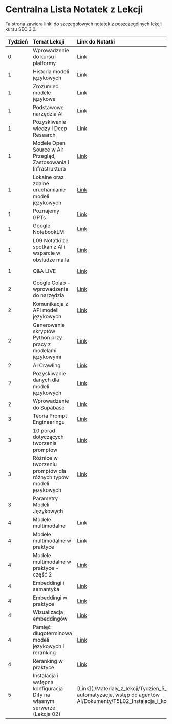 # Centralna Lista Notatek z Lekcji

Ta strona zawiera linki do szczegółowych notatek z poszczególnych lekcji kursu SEO 3.0.

| Tydzień | Temat Lekcji                                             | Link do Notatki                                                                                                                                                              | Transkrypcja                                                                                                                                                                  | Q&A | Nagranie |
| :------ | :------------------------------------------------------- | :--------------------------------------------------------------------------------------------------------------------------------------------------------------------------- | :---------------------------------------------------------------------------------------------------------------------------------------------------------------------------- | :--- | :------- |
| 0       | Wprowadzenie do kursu i platformy                        | [Link](./Materialy_z_lekcji/Tydzień_0_Wstępny/Dokumenty/T0L01_Wprowadzenie_do_kursu_i_platformy.md)                                   | [Link](./Materialy_z_lekcji/Tydzień_0_Wstępny/Dokumenty/T0L01_Wprowadzenie_do_kursu_i_platformy_Transkrypcja.md)                       | | |
| 1       | Historia modeli językowych                               | [Link](./Materialy_z_lekcji/Tydzień_1_Wstęp_do_AI_i_modeli_językowych/Dokumenty/T1L01_Historia_Modeli_Jezykowych.md) | [Link](./Materialy_z_lekcji/Tydzień_1_Wstęp_do_AI_i_modeli_językowych/Dokumenty/T1L01_Historia_Modeli_Jezykowych_Transkrypcja.md) | [Link](./Materialy_z_lekcji/Tydzień_1_Wstęp_do_AI_i_modeli_językowych/Dokumenty/T1L01_Historia_Modeli_Jezykowych_QA.md) | | |
| 1       | Zrozumieć modele językowe                                | [Link](./Materialy_z_lekcji/Tydzień_1_Wstęp_do_AI_i_modeli_językowych/Dokumenty/T1L02_Zrozumiec_Modele_Jezykowe.md) | [Link](./Materialy_z_lekcji/Tydzień_1_Wstęp_do_AI_i_modeli_językowych/Dokumenty/T1L02_Czym_sa_modele_jezykowe_Transkrypcja.md) | | |
| 1       | Podstawowe narzędzia AI                                  | [Link](./Materialy_z_lekcji/Tydzień_1_Wstęp_do_AI_i_modeli_językowych/Dokumenty/T1L03_Podstawowe_Narzedzia_AI.md) | [Link](./Materialy_z_lekcji/Tydzień_1_Wstęp_do_AI_i_modeli_językowych/Dokumenty/T1L03_Podstawowe_Narzedzia_AI_transkrypcja.md) | | |
| 1       | Pozyskiwanie wiedzy i Deep Research                      | [Link](./Materialy_z_lekcji/Tydzień_1_Wstęp_do_AI_i_modeli_językowych/Dokumenty/T1L04_Pozyskiwanie_Wiedzy_Deep_Research.md) | [Link](./Materialy_z_lekcji/Tydzień_1_Wstęp_do_AI_i_modeli_językowych/Dokumenty/T1L04_Pozyskiwanie_wiedzy_i_deep_research_Transkrypcja.md) | | |
| 1       | Modele Open Source w AI: Przegląd, Zastosowania i Infrastruktura | [Link](./Materialy_z_lekcji/Tydzień_1_Wstęp_do_AI_i_modeli_językowych/Dokumenty/T1L05_Modele_Open_Source_w_AI.md) | [Link](./Materialy_z_lekcji/Tydzień_1_Wstęp_do_AI_i_modeli_językowych/Dokumenty/T1L05_Modele_Open_Source_w_AI_Transkrypcja.md) | | |
| 1       | Lokalne oraz zdalne uruchamianie modeli językowych | [Link](./Materialy_z_lekcji/Tydzień_1_Wstęp_do_AI_i_modeli_językowych/Dokumenty/T1L06_Lokalne_Zdalne_Uruchamianie_Modeli.md) | [Link](./Materialy_z_lekcji/Tydzień_1_Wstęp_do_AI_i_modeli_językowych/Dokumenty/T1L06_Lokalne_oraz_zdalne_uruchamianie_modeli_językowych_Transkrypcja.md) | | |
| 1       | Poznajemy GPTs                            | [Link](./Materialy_z_lekcji/Tydzień_1_Wstęp_do_AI_i_modeli_językowych/Dokumenty/T1L07_Poznajemy_GPTs.md)                               | [Link](./Materialy_z_lekcji/Tydzień_1_Wstęp_do_AI_i_modeli_językowych/Dokumenty/T1L07_T01L07_Poznajemy_GPTs_Transkrypcja.md) | | |
| 1       | Google NotebookLM                         | [Link](./Materialy_z_lekcji/Tydzień_1_Wstęp_do_AI_i_modeli_językowych/Dokumenty/T1L08_NotebookLM.md) | [Link](./Materialy_z_lekcji/Tydzień_1_Wstęp_do_AI_i_modeli_językowych/Dokumenty/T1L08_T01L08_Notebook_LM_Transkrypcja.md) | | |
| 1       | L09 Notatki ze spotkań z AI i wsparcie w obsłudze maila | [Link](./Materialy_z_lekcji/Tydzień_1_Wstęp_do_AI_i_modeli_językowych/Dokumenty/T1L09_Notatki_ze_spotkań_z_AI_i_wsparcie_w_obsłudze_maila.md) | [Link](./Materialy_z_lekcji/Tydzień_1_Wstęp_do_AI_i_modeli_językowych/Dokumenty/T1L09_Notatki_ze_spotkań_z_AI_i_wsparcie_w_obsłudze_maila_Transkrypcja.md) | | |
| 1       | Q&A LIVE                                                 | [Link](./Materialy_z_lekcji/Tydzień_1_Wstęp_do_AI_i_modeli_językowych/Dokumenty/T01L10_Q&A_LIVE_Notatka.md) | [Link](./Materialy_z_lekcji/Tydzień_1_Wstęp_do_AI_i_modeli_językowych/Dokumenty/T01L10_Q&A_LIVE_Transkrypcja.md) | Zobacz Notatkę | [Link](https://learn.sensai.academy/next/public/lesson/266) |
| 2       | Google Colab - wprowadzenie do narzędzia                  | [Link](./Materialy_z_lekcji/Tydzień_2_przygotowanie_do_pracy_z_modelami_językowymi/Dokumenty/T2L01_Google_Colab_wprowadzenie_do_narzędzia.md) | [Link](./Materialy_z_lekcji/Tydzień_2_przygotowanie_do_pracy_z_modelami_językowymi/Dokumenty/T02L01_Google Colab_transkrypcja.md)                                   |                | [Link](https://learn.sensai.academy/next/public/lesson/267) |
| 2       | Komunikacja z API modeli językowych                       | [Link](./Materialy_z_lekcji/Tydzień_2_przygotowanie_do_pracy_z_modelami_językowymi/Dokumenty/T2L02_Komunikacja_z_API_modeli_językowych.md) | [Link](./Materialy_z_lekcji/Tydzień_2_przygotowanie_do_pracy_z_modelami_językowymi/Dokumenty/T02L02_Komunikacja z API_modeli językowych_transkrypcja.md) |                | [Link](https://learn.sensai.academy/next/public/lesson/268) |
| 2       | Generowanie skryptów Python przy pracy z modelami językowymi | [Link](./Materialy_z_lekcji/Tydzień_2_przygotowanie_do_pracy_z_modelami_językowymi/Dokumenty/T2L03_Generowanie_skryptow_Python_przy_pracy_z_modelami_jezykowymi.md) | [Link](./Materialy_z_lekcji/Tydzień_2_przygotowanie_do_pracy_z_modelami_językowymi/Dokumenty/T02L03_Generowanie skryptów python przy pracy z modelami językowymi_transkrypcja.md) |                | [Link](https://learn.sensai.academy/next/public/lesson/269) |
| 2       | AI Crawling                                              | [Link](./Materialy_z_lekcji/Tydzień_2_przygotowanie_do_pracy_z_modelami_językowymi/Dokumenty/T2L04_AI_Crawling.md) | [Link](./Materialy_z_lekcji/Tydzień_2_przygotowanie_do_pracy_z_modelami_językowymi/Dokumenty/T02L04_AI_Crawling_transkrypcja.md)                                   |                | [Link](https://learn.sensai.academy/next/public/lesson/270) |
| 2       | Pozyskiwanie danych dla modeli językowych             | [Link](./Materialy_z_lekcji/Tydzień_2_przygotowanie_do_pracy_z_modelami_językowymi/Dokumenty/T2L05_Pozyskiwanie_danych_dla_modeli_jezykowych.md) | [Link](./Materialy_z_lekcji/Tydzień_2_przygotowanie_do_pracy_z_modelami_językowymi/Dokumenty/T02L05 Pozyskiwanie_przygotowanie danych_dla modeli jezykowych_transkrypcja.md) |                | [Link](https://learn.sensai.academy/next/public/lesson/271) |
| 2       | Wprowadzenie do Supabase                             | [Link](./Materialy_z_lekcji/Tydzień_2_przygotowanie_do_pracy_z_modelami_językowymi/Dokumenty/T2L06_Wprowadzenie_do_Supabase.md)       | [Link](./Materialy_z_lekcji/Tydzień_2_przygotowanie_do_pracy_z_modelami_językowymi/Dokumenty/T02L06_Supabase_transkrypcja.md)                                     |                | [Link](https://learn.sensai.academy/next/public/lesson/272) |
| 3       | Teoria Prompt Engineeringu                       | [Link](./Materialy_z_lekcji/Tydzień_3_prompt_engineering/Dokumenty/T3L01_Teoria_Prompt_Engineeringu.md) |  |  | [Link](https://learn.sensai.academy/next/public/lesson/279) |
| 3       | 10 porad dotyczących tworzenia promptów           | [Link](./Materialy_z_lekcji/Tydzień_3_prompt_engineering/Dokumenty/T3L02_10_porad_dotyczacych_tworzenia_promptow.md) |  |  | [Link](https://learn.sensai.academy/next/public/lesson/280) |
| 3       | Różnice w tworzeniu promptów dla różnych typów modeli językowych | [Link](./Materialy_z_lekcji/Tydzień_3_prompt_engineering/Dokumenty/T3L03_Roznice_w_tworzeniu_promptow_dla_roznych_typow_modeli_jezykowych.md) |  |  | [Link](https://learn.sensai.academy/next/public/lesson/281) |
| 3       | Parametry Modeli Językowych                          | | | | |
| 4       | Modele multimodalne | [Link](./Materialy_z_lekcji/Tydzień_4_Modele_Multimodalne/Dokumenty/T4L01_Modele_Multimodalne.md) | [Link](./Materialy_z_lekcji/Tydzień_4_Modele_Multimodalne/Dokumenty/T4L01_Modele_Multimodalne_Transkrypcja.md) | |
| 4       | Modele multimodalne w praktyce | [Link](./Materialy_z_lekcji/Tydzień_4_Modele_Multimodalne/Dokumenty/T4L02_Modele_Multimodalne_w_praktyce.md) | [Link](./Materialy_z_lekcji/Tydzień_4_Modele_Multimodalne/Dokumenty/T4L02_Modele_Multimodalne_w_praktyce_Transkrypcja.md) | |
| 4       | Modele multimodalne w praktyce - część 2 | [Link](./Materialy_z_lekcji/Tydzień_4_Modele_Multimodalne/Dokumenty/T4L03_Modele_Multimodalne_w_praktyce_cz2.md) | [Link](./Materialy_z_lekcji/Tydzień_4_Modele_Multimodalne/Dokumenty/T4L03_Modele_Multimodalne_w_praktyce_cz2_Transkrypcja.md) | |
| 4       | Embeddingi i semantyka | [Link](./Materialy_z_lekcji/Tydzień_4_Modele_embeddingowe_semantyka_RAG/Dokumenty/T4L01_Embeddingi_i_semantyka.md) | [Link](./Materialy_z_lekcji/Tydzień_4_Modele_embeddingowe_semantyka_RAG/Dokumenty/T4L01_Embeddingi_i_semantyka_Transkrypcja.md) | [Link](https://learn.sensai.academy/next/public/lesson/289) |
| 4       | Embeddingi w praktyce | [Link](./Materialy_z_lekcji/Tydzień_4_Modele_embeddingowe_semantyka_RAG/Dokumenty/T4L02_Embeddingi_w_praktyce.md) | [Link](./Materialy_z_lekcji/Tydzień_4_Modele_embeddingowe_semantyka_RAG/Dokumenty/T4L02_Embeddingi_w_praktyce_Transkrypcja.md) | [Link](https://learn.sensai.academy/next/public/lesson/290) |
| 4       | Wizualizacja embeddingów | [Link](./Materialy_z_lekcji/Tydzień_4_Modele_embeddingowe_semantyka_RAG/Dokumenty/T4L03_Wizualizacja_embeddingow.md) | | [Link](https://learn.sensai.academy/next/public/lesson/291) |
| 4       | Pamięć długoterminowa modeli językowych i reranking | [Link](./Materialy_z_lekcji/Tydzień_4_Modele_embeddingowe_semantyka_RAG/Dokumenty/T4L03_Pamiec_dlugoterminowa_modeli_jezykowych_i_reranking.md) | [Link](./Materialy_z_lekcji/Tydzień_4_Modele_embeddingowe_semantyka_RAG/Dokumenty/T4L03_Pamiec_dlugoterminowa_modeli_jezykowych_i_reranking_Transkrypcja.md) | [Link](https://learn.sensai.academy/next/public/lesson/293) |
| 4       | Reranking w praktyce | [Link](./Materialy_z_lekcji/Tydzień_4_Modele_embeddingowe_semantyka_RAG/Dokumenty/T4L04_Reranking_w_praktyce.md) | [Link](./Materialy_z_lekcji/Tydzień_4_Modele_embeddingowe_semantyka_RAG/Dokumenty/T4L04_Reranking_w_praktyce_Transkrypcja.md) | [Link](https://learn.sensai.academy/next/public/lesson/294) |
| 5       | Instalacja i wstępna konfiguracja Dify na własnym serwerze (Lekcja 02) | [Link](./Materialy_z_lekcji/Tydzień_5_no-code, automatyzacje, wstęp do agentów AI/Dokumenty/T5L02_Instalacja_i_konfiguracja_Dify.md) |  |  | [Link](https://learn.sensai.academy/next/public/lesson/295) |
